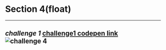 # Section 4(float)
--------------------
*challenge 1*
[challenge1 codepen link ](https://codepen.io/m2001said/pen/vYdggOR)<br>
![challenge 4](https://user-images.githubusercontent.com/91760639/187207512-83f7bc5b-6cb4-4ce7-aed4-28fdbca47a93.jpg)
--------------------
